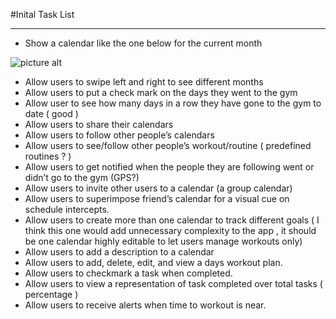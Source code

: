 #Inital Task List
- - - -
* Show a calendar like the one below for the current month

![picture alt](http://www.onlineprintablecalendar.com/wp-content/uploads/2014/12/2015-January-Calendar-4.gif "Calendar 2015")
* Allow users to swipe left and right to see different months
* Allow users to put a check mark on the days they went to the gym
* Allow user to see how many days in a row they have gone to the gym to date ( good )
* Allow users to share their calendars
* Allow users to follow other people’s calendars
* Allow users to see/follow other people’s workout/routine ( predefined routines ? )
* Allow users to get notified when the people they are following went or didn’t go to the gym (GPS?)
* Allow users to invite other users to a calendar (a group calendar)
* Allow users to superimpose friend’s calendar for a visual cue on schedule intercepts.  
* Allow users to create more than one calendar to track different goals ( I think this one would add unnecessary complexity to the app , it should be one calendar highly editable to let users manage workouts only)  
* Allow users to add a description to a calendar
* Allow users to add, delete, edit, and view a days workout plan.
* Allow users to checkmark a task when completed.
* Allow users to view a representation of task completed over total tasks ( percentage ) 
* Allow users to receive alerts when time to workout is near.
